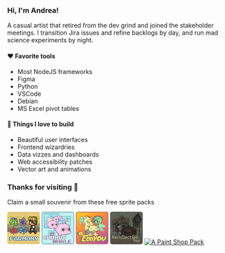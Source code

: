 ### Hi, I'm Andrea!  

A casual artist that retired from the dev grind and joined the stakeholder meetings.
I transition Jira issues and refine backlogs by day, and run mad science experiments by night.  

#### ❤️ Favorite tools
- Most NodeJS frameworks
- Figma
- Python
- VSCode
- Debian
- MS Excel pivot tables

#### 🌿 Things I love to build  
- Beautiful user interfaces
- Frontend wizardries
- Data vizzes and dashboards
- Web accessibility patches
- Vector art and animations

### Thanks for visiting 🤍
 
Claim a small souvenir from these free sprite packs  

<a href="https://github.com/andreaabellera/CC-Assets-and-Sprite-Packs/tree/main/Farmony-Asset-Pack"><img src="https://github.com/andreaabellera/CC-Assets-and-Sprite-Packs/blob/main/%40icons/_farmony_.png" alt="Farmony Pack"></a> <a href="https://github.com/andreaabellera/CC-Assets-and-Sprite-Packs/tree/main/Chubby-Whale-Asset-Pack"><img src="https://github.com/andreaabellera/CC-Assets-and-Sprite-Packs/blob/main/%40icons/_chubby_.png" alt="Chubby Whale Pack"></a> <a href="https://github.com/andreaabellera/CC-Assets-and-Sprite-Packs/tree/main/Ecoyou-Avatars-Badges"><img src="https://github.com/andreaabellera/CC-Assets-and-Sprite-Packs/blob/main/%40icons/_ecoyou_.png" alt="Ecoyou Pack"></a> <a href="https://github.com/andreaabellera/CC-Assets-and-Sprite-Packs/tree/main/Recollection-Day-Asset-Pack"><img src="https://github.com/andreaabellera/CC-Assets-and-Sprite-Packs/blob/main/%40icons/_rd_.png" alt="Recollection Day Pack"></a> <a href="https://github.com/andreaabellera/CC-Assets-and-Sprite-Packs/tree/main/APaintShop-Asset-Pack"><img src="https://github.com/andreaabellera/CC-Assets-and-Sprite-Packs/blob/main/%40icons/_apaintshop_.png" alt="A Paint Shop Pack"></a>
